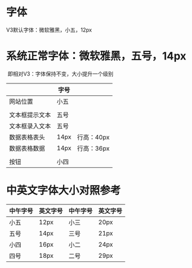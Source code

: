 # 字体



V3默认字体：微软雅黑，小五，12px

# 系统正常字体：微软雅黑，五号，14px

​		即相对V3：字体保持不变，大小提升一个级别

|                | 字号 |            |
| -------------- | ---- | ---------- |
| 网站位置       | 小五 |            |
|                |      |            |
| 文本框提示文本 | 五号 |            |
| 文本框录入文本 | 五号 |            |
| 数据表格表头   | 14px | 行高：40px |
| 数据表格数据   | 14px | 行高：36px |
|                |      |            |
| 按钮           | 小四 |            |



# 中英文字体大小对照参考

| 中午字号 | 英文字号 | 中午字号 | 英文字号 |
| -------- | -------- | -------- | -------- |
| 小五     | 12px     | 小三     | 20px     |
| 五号     | 14px     | 三号     | 21px     |
| 小四     | 16px     | 小二     | 24px     |
| 四号     | 18px     | 二号     | 29px     |


